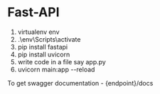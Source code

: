 # Fast-API

1. virtualenv env
2. .\env\Scripts\activate
3. pip install fastapi 
4. pip install uvicorn
5. write code in a file say app.py
6. uvicorn main:app --reload


To get swagger documentation - {endpoint}/docs
